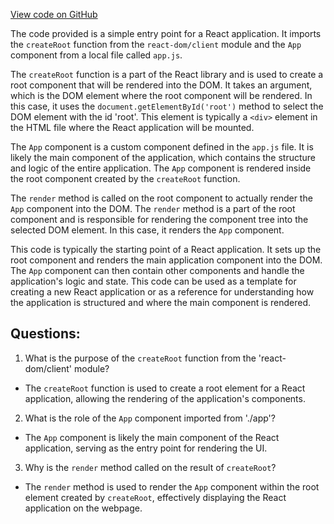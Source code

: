 [View code on GitHub](https://github.com/igorkamyshev/farfetched/apps/showcase/react-real-world-pokemons/src/main.tsx)

The code provided is a simple entry point for a React application. It imports the `createRoot` function from the `react-dom/client` module and the `App` component from a local file called `app.js`. 

The `createRoot` function is a part of the React library and is used to create a root component that will be rendered into the DOM. It takes an argument, which is the DOM element where the root component will be rendered. In this case, it uses the `document.getElementById('root')` method to select the DOM element with the id 'root'. This element is typically a `<div>` element in the HTML file where the React application will be mounted.

The `App` component is a custom component defined in the `app.js` file. It is likely the main component of the application, which contains the structure and logic of the entire application. The `App` component is rendered inside the root component created by the `createRoot` function.

The `render` method is called on the root component to actually render the `App` component into the DOM. The `render` method is a part of the root component and is responsible for rendering the component tree into the selected DOM element. In this case, it renders the `App` component.

This code is typically the starting point of a React application. It sets up the root component and renders the main application component into the DOM. The `App` component can then contain other components and handle the application's logic and state. This code can be used as a template for creating a new React application or as a reference for understanding how the application is structured and where the main component is rendered.
## Questions: 
 1. What is the purpose of the `createRoot` function from the 'react-dom/client' module?
- The `createRoot` function is used to create a root element for a React application, allowing the rendering of the application's components.

2. What is the role of the `App` component imported from './app'?
- The `App` component is likely the main component of the React application, serving as the entry point for rendering the UI.

3. Why is the `render` method called on the result of `createRoot`?
- The `render` method is used to render the `App` component within the root element created by `createRoot`, effectively displaying the React application on the webpage.